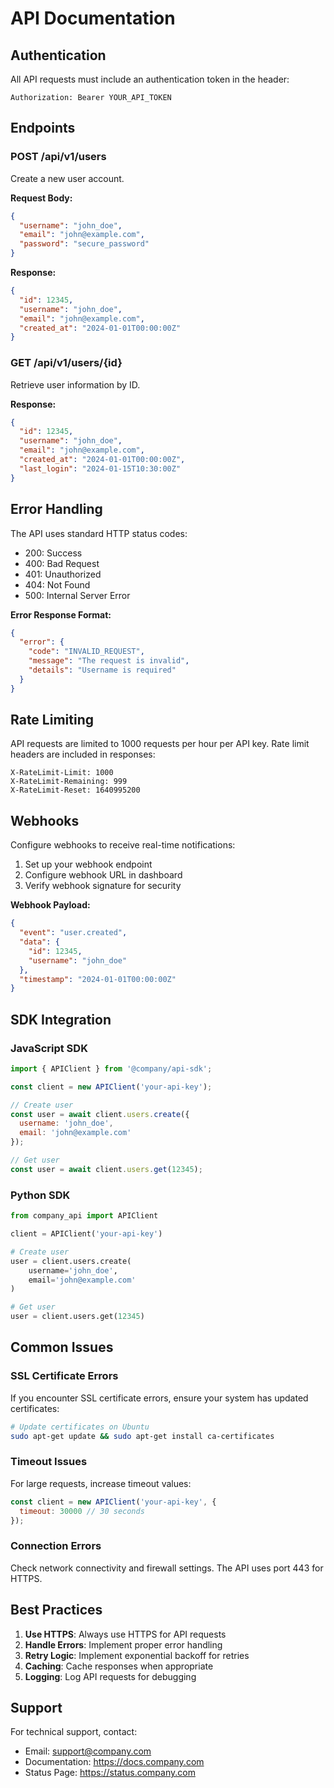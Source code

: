 # API Documentation

## Authentication

All API requests must include an authentication token in the header:

```
Authorization: Bearer YOUR_API_TOKEN
```

## Endpoints

### POST /api/v1/users
Create a new user account.

**Request Body:**
```json
{
  "username": "john_doe",
  "email": "john@example.com",
  "password": "secure_password"
}
```

**Response:**
```json
{
  "id": 12345,
  "username": "john_doe",
  "email": "john@example.com",
  "created_at": "2024-01-01T00:00:00Z"
}
```

### GET /api/v1/users/{id}
Retrieve user information by ID.

**Response:**
```json
{
  "id": 12345,
  "username": "john_doe",
  "email": "john@example.com",
  "created_at": "2024-01-01T00:00:00Z",
  "last_login": "2024-01-15T10:30:00Z"
}
```

## Error Handling

The API uses standard HTTP status codes:

- 200: Success
- 400: Bad Request
- 401: Unauthorized
- 404: Not Found
- 500: Internal Server Error

**Error Response Format:**
```json
{
  "error": {
    "code": "INVALID_REQUEST",
    "message": "The request is invalid",
    "details": "Username is required"
  }
}
```

## Rate Limiting

API requests are limited to 1000 requests per hour per API key. Rate limit headers are included in responses:

```
X-RateLimit-Limit: 1000
X-RateLimit-Remaining: 999
X-RateLimit-Reset: 1640995200
```

## Webhooks

Configure webhooks to receive real-time notifications:

1. Set up your webhook endpoint
2. Configure webhook URL in dashboard
3. Verify webhook signature for security

**Webhook Payload:**
```json
{
  "event": "user.created",
  "data": {
    "id": 12345,
    "username": "john_doe"
  },
  "timestamp": "2024-01-01T00:00:00Z"
}
```

## SDK Integration

### JavaScript SDK

```javascript
import { APIClient } from '@company/api-sdk';

const client = new APIClient('your-api-key');

// Create user
const user = await client.users.create({
  username: 'john_doe',
  email: 'john@example.com'
});

// Get user
const user = await client.users.get(12345);
```

### Python SDK

```python
from company_api import APIClient

client = APIClient('your-api-key')

# Create user
user = client.users.create(
    username='john_doe',
    email='john@example.com'
)

# Get user
user = client.users.get(12345)
```

## Common Issues

### SSL Certificate Errors
If you encounter SSL certificate errors, ensure your system has updated certificates:

```bash
# Update certificates on Ubuntu
sudo apt-get update && sudo apt-get install ca-certificates
```

### Timeout Issues
For large requests, increase timeout values:

```javascript
const client = new APIClient('your-api-key', {
  timeout: 30000 // 30 seconds
});
```

### Connection Errors
Check network connectivity and firewall settings. The API uses port 443 for HTTPS.

## Best Practices

1. **Use HTTPS**: Always use HTTPS for API requests
2. **Handle Errors**: Implement proper error handling
3. **Retry Logic**: Implement exponential backoff for retries
4. **Caching**: Cache responses when appropriate
5. **Logging**: Log API requests for debugging

## Support

For technical support, contact:
- Email: support@company.com
- Documentation: https://docs.company.com
- Status Page: https://status.company.com 